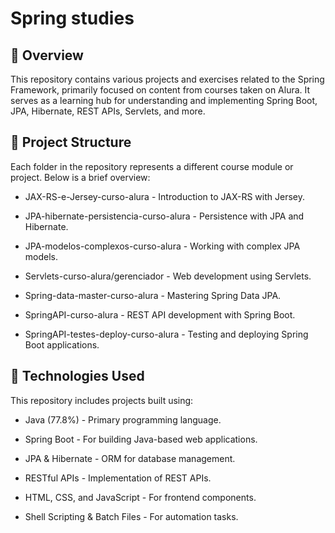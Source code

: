 # Spring studies

## 📌 Overview

This repository contains various projects and exercises related to the Spring Framework, primarily focused on content from courses taken on Alura. It serves as a learning hub for understanding and implementing Spring Boot, JPA, Hibernate, REST APIs, Servlets, and more.

## 📂 Project Structure

Each folder in the repository represents a different course module or project. Below is a brief overview:

- JAX-RS-e-Jersey-curso-alura - Introduction to JAX-RS with Jersey.

- JPA-hibernate-persistencia-curso-alura - Persistence with JPA and Hibernate.

- JPA-modelos-complexos-curso-alura - Working with complex JPA models.

- Servlets-curso-alura/gerenciador - Web development using Servlets.

- Spring-data-master-curso-alura - Mastering Spring Data JPA.

- SpringAPI-curso-alura - REST API development with Spring Boot.

- SpringAPI-testes-deploy-curso-alura - Testing and deploying Spring Boot applications.

## 🚀 Technologies Used

This repository includes projects built using:

- Java (77.8%) - Primary programming language.

- Spring Boot - For building Java-based web applications.

- JPA & Hibernate - ORM for database management.

- RESTful APIs - Implementation of REST APIs.

- HTML, CSS, and JavaScript - For frontend components.

- Shell Scripting & Batch Files - For automation tasks.
